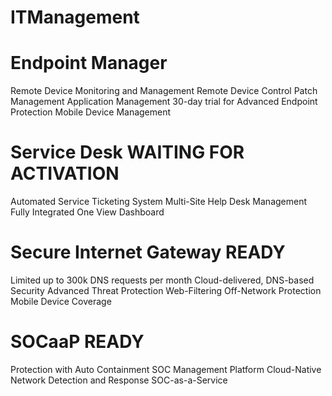 # ITManagement


# Endpoint Manager
Remote Device Monitoring and Management
Remote Device Control
Patch Management
Application Management
30-day trial for Advanced Endpoint Protection
Mobile Device Management
 
# Service Desk WAITING FOR ACTIVATION  
Automated Service Ticketing System
Multi-Site Help Desk Management
Fully Integrated One View Dashboard
 
# Secure Internet Gateway READY 
Limited up to 300k DNS requests per month
Cloud-delivered, DNS-based Security
Advanced Threat Protection
Web-Filtering
Off-Network Protection
Mobile Device Coverage
 
# SOCaaP READY 
Protection with Auto Containment
SOC Management Platform
Cloud-Native Network Detection and Response
SOC-as-a-Service
